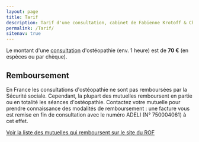 ```yaml
---
layout: page
title: Tarif
description: Tarif d'une consultation, cabinet de Fabienne Krotoff & Charlotte Wang, 75015 Paris - 01 45 31 98 48
permalink: /Tarif/
sitenav: true
---
```


Le montant d'une [consultation](/La-consultation/) d'ostéopathie (env. 1 heure) est de **70 €** (en espèces ou par chèque).

## Remboursement

En France les consultations d'ostéopathie ne sont pas remboursées par la Sécurité sociale. Cependant, la plupart des mutuelles remboursent en partie ou en totalité les séances d'ostéopathie. Contactez votre mutuelle pour prendre connaissance des modalités de remboursement : une facture vous est remise en fin de consultation avec le numéro ADELI (N° 750004061) à cet effet.

[Voir la liste des mutuelles qui remboursent sur le site du ROF](https://www.osteopathie.org/mutuelles.html)
